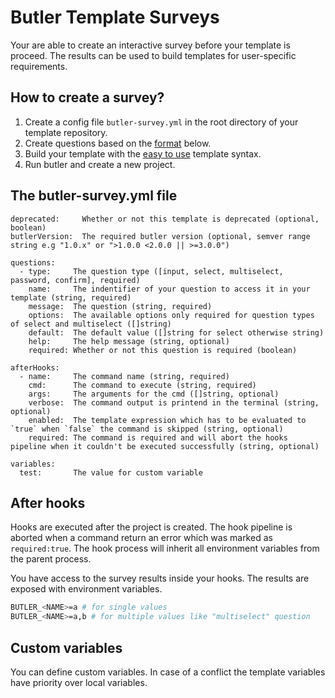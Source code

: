 # Butler Template Surveys

Your are able to create an interactive survey before your template is proceed. The results can be used to build templates for user-specific requirements.

## How to create a survey?

1.  Create a config file `butler-survey.yml` in the root directory of your template repository.
2.  Create questions based on the [format](#configuration) below.
3.  Build your template with the [easy to use](/docs/templateSyntax.md#get-survey-results) template syntax.
4.  Run butler and create a new project.

## The butler-survey.yml file

```
deprecated:     Whether or not this template is deprecated (optional, boolean)
butlerVersion:  The required butler version (optional, semver range string e.g "1.0.x" or ">1.0.0 <2.0.0 || >=3.0.0")

questions:
  - type:     The question type ([input, select, multiselect, password, confirm], required)
    name:     The indentifier of your question to access it in your template (string, required)
    message:  The question (string, required)
    options:  The available options only required for question types of select and multiselect ([]string)
    default:  The default value ([]string for select otherwise string)
    help:     The help message (string, optional)
    required: Whether or not this question is required (boolean)

afterHooks:
  - name:     The command name (string, required)
    cmd:      The command to execute (string, required)
    args:     The arguments for the cmd ([]string, optional)
    verbose:  The command output is printend in the terminal (string, optional)
    enabled:  The template expression which has to be evaluated to `true` when `false` the command is skipped (string, optional)
    required: The command is required and will abort the hooks pipeline when it couldn't be executed successfully (string, optional)

variables:
  test:       The value for custom variable
```

## After hooks

Hooks are executed after the project is created. The hook pipeline is aborted when a command return an error which was marked as `required:true`.
The hook process will inherit all environment variables from the parent process.

You have access to the survey results inside your hooks. The results are exposed with environment variables.

```sh
BUTLER_<NAME>=a # for single values
BUTLER_<NAME>=a,b # for multiple values like "multiselect" question
```

## Custom variables

You can define custom variables. In case of a conflict the template variables have priority over local variables.
